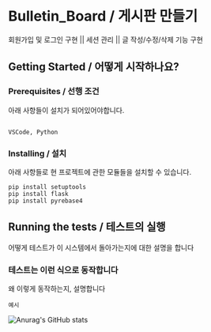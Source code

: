   # Bulletin_Board / 게시판 만들기

회원가입 및 로그인 구현 || 세션 관리 || 글 작성/수정/삭제 기능 구현

## Getting Started / 어떻게 시작하나요?

### Prerequisites / 선행 조건

아래 사항들이 설치가 되어있어야합니다.

```

VSCode, Python

```

### Installing / 설치

아래 사항들로 현 프로젝트에 관한 모듈들을 설치할 수 있습니다.

```
pip install setuptools
pip install flask
pip install pyrebase4

```

## Running the tests / 테스트의 실행

어떻게 테스트가 이 시스템에서 돌아가는지에 대한 설명을 합니다

### 테스트는 이런 식으로 동작합니다

왜 이렇게 동작하는지, 설명합니다

```
예시
```


![Anurag's GitHub stats](https://github-readme-stats.vercel.app/api?username=silizard&show_icons=true&theme=radical)
